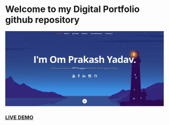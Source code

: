 # Welcome to my Digital Portfolio github repository

![Om Prakash Yadav](resume-screenshot.png?raw=true)

### <a href="https://om-prakash-yadav.vercel.app/">LIVE DEMO</a>